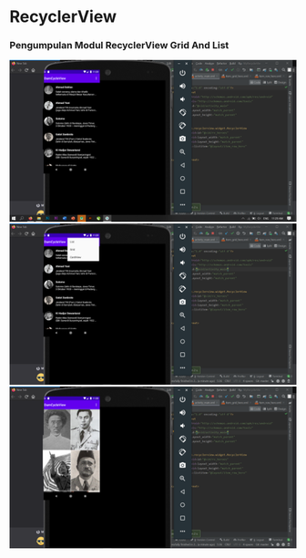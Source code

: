 # RecyclerView
### Pengumpulan Modul RecyclerView Grid And List
![Alt Text](https://github.com/adam033/RecyclerView/blob/master/Screenshot%20(436).png)
![Alt Text](https://github.com/adam033/RecyclerView/blob/master/Screenshot%20(437).png)
![Alt Text](https://github.com/adam033/RecyclerView/blob/master/Screenshot%20(438).png)
